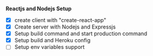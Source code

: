 **Reactjs and Nodejs Setup**
- [x] create client with "create-react-app"
- [x] Create server with Nodejs and Expressjs
- [x] Setup build command and start production command
- [x] Setup build and Heroku config
- [ ] Setup env variables support  
